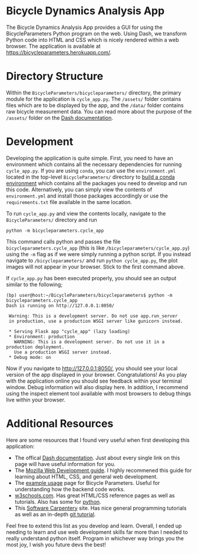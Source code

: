 # Bicycle Dynamics Analysis App

The Bicycle Dynamics Analysis App provides a GUI for using the BicycleParameters Python program on the web. Using Dash, we transform Python code into HTML and CSS which is nicely rendered within a web browser. The application is available at https://bicycleparameters.herokuapp.com/.

# Directory Structure

Within the `BicycleParameters/bicycleparameters/` directory, the primary module for the application is `cycle_app.py`. The `/assets/` folder contains files which are to be displayed by the app, and the `/data/` folder contains raw bicycle measurement data. You can read more about the purpose of the `/assets/` folder on the [Dash documentation](https://dash.plotly.com/external-resources).

# Development

Developing the application is quite simple. First, you need to have an environment which contains all the necessary dependencies for running `cycle_app.py`. If you are using `conda`, you can use the `environment.yml` located in the top-level `BicycleParameters/` directory to [build a conda environment](https://docs.conda.io/projects/conda/en/latest/user-guide/tasks/manage-environments.html#creating-an-environment-from-an-environment-yml-file) which contains all the packages you need to develop and run this code. Alternatively, you can simply view the contents of `environment.yml` and install those packages accordingly or use the `requirements.txt` file available in the same location.

To run `cycle_app.py` and view the contents locally, navigate to the `BicycleParameters/` directory and run
```
python -m bicycleparameters.cycle_app
```
This command calls python and passes the file `bicycleparameters.cycle_app` (this is like `/bicycleparameters/cycle_app.py`) using the `-m` flag as if we were simply running a python script. If you instead navigate to `/bicycleparameters/` and run `python cycle_app.py`, the plot images will not appear in your browser. Stick to the first command above.

If `cycle_app.py` has been executed properly, you should see an output similar to the following;
```
(bp) user@host:~/BicycleParameters/bicycleparameters$ python -m bicycleparameters.cycle_app
Dash is running on http://127.0.0.1:8050/

 Warning: This is a development server. Do not use app.run_server
 in production, use a production WSGI server like gunicorn instead.

 * Serving Flask app "cycle_app" (lazy loading)
 * Environment: production
   WARNING: This is a development server. Do not use it in a production deployment.
   Use a production WSGI server instead.
 * Debug mode: on
```
Now if you navigate to http://127.0.0.1:8050/, you should see your local version of the app displayed in your browser. Congratulations! As you play with the application online you should see feedback within your terminal window. Debug information will also display here. In addition, I recommend using the inspect element tool available with most browsers to debug things live within your browser. 

# Additional Resources

Here are some resources that I found very useful when first developing this application:

 - The offical [Dash documentation](https://dash.plotly.com/). Just about every single link on this page will have useful information for you.
 - The [Mozilla Web Development guide](https://developer.mozilla.org/en-US/docs/Learn). I highly recommened this guide for learning about HTML, CSS, and general web development.
 - The [example usage](https://pythonhosted.org/BicycleParameters/examples.html) page for Bicycle Parameters. Useful for understanding how the backend code works. 
 - [w3schools.com](https://www.w3schools.com/). Has great HTML/CSS reference pages as well as tutorials. Also has some for [python](https://www.w3schools.com/python/default.asp).
 - This [Software Carpentery](https://carpentries.github.io/workshop-template/) site. Has nice general programming tutorials as well as an in-depth [git tutorial](https://swcarpentry.github.io/git-novice/reference).

 Feel free to extend this list as you develop and learn. Overall, I ended up needing to learn and use web development skills far more than I needed to really understand python itself. Program in whichever way brings you the most joy, I wish you future devs the best!

